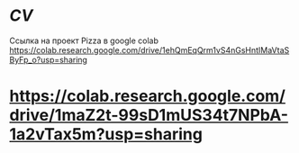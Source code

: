 # _CV_
Ссылка на проект Pizza в google colab
https://colab.research.google.com/drive/1ehQmEqQrm1vS4nGsHntIMaVtaSByFp_o?usp=sharing
# https://colab.research.google.com/drive/1maZ2t-99sD1mUS34t7NPbA-1a2vTax5m?usp=sharing
